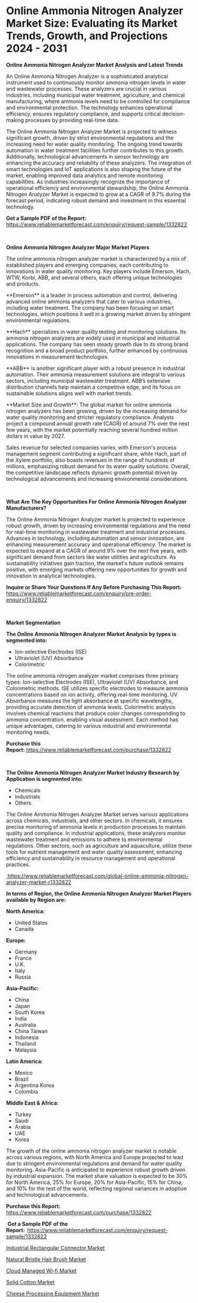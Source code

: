 <p><h1>Online Ammonia Nitrogen Analyzer Market Size: Evaluating its Market Trends, Growth, and Projections 2024 - 2031</h1></p><p><strong>Online Ammonia Nitrogen Analyzer Market Analysis and Latest Trends</strong></p>
<p><p>An Online Ammonia Nitrogen Analyzer is a sophisticated analytical instrument used to continuously monitor ammonia nitrogen levels in water and wastewater processes. These analyzers are crucial in various industries, including municipal water treatment, agriculture, and chemical manufacturing, where ammonia levels need to be controlled for compliance and environmental protection. The technology enhances operational efficiency, ensures regulatory compliance, and supports critical decision-making processes by providing real-time data.</p><p>The Online Ammonia Nitrogen Analyzer Market is projected to witness significant growth, driven by strict environmental regulations and the increasing need for water quality monitoring. The ongoing trend towards automation in water treatment facilities further contributes to this growth. Additionally, technological advancements in sensor technology are enhancing the accuracy and reliability of these analyzers. The integration of smart technologies and IoT applications is also shaping the future of the market, enabling improved data analytics and remote monitoring capabilities. As industries increasingly recognize the importance of operational efficiency and environmental stewardship, the Online Ammonia Nitrogen Analyzer Market is expected to grow at a CAGR of 9.7% during the forecast period, indicating robust demand and investment in this essential technology.</p></p>
<p><strong>Get a Sample PDF of the Report:&nbsp;</strong> <a href="https://www.reliablemarketforecast.com/enquiry/request-sample/1332822?utm_campaign=1833&utm_medium=2&utm_source=Github&utm_content=ia&utm_term=16122024&utm_id=online-ammonia-nitrogen-analyzer">https://www.reliablemarketforecast.com/enquiry/request-sample/1332822</a></p>
<p>&nbsp;</p>
<p><strong>Online Ammonia Nitrogen Analyzer Major Market Players</strong></p>
<p><p>The online ammonia nitrogen analyzer market is characterized by a mix of established players and emerging companies, each contributing to innovations in water quality monitoring. Key players include Emerson, Hach, WTW, Korbi, ABB, and several others, each offering unique technologies and products.</p><p>**Emerson** is a leader in process automation and control, delivering advanced online ammonia analyzers that cater to various industries, including water treatment. The company has been focusing on smart technologies, which positions it well in a growing market driven by stringent environmental regulations.</p><p>**Hach** specializes in water quality testing and monitoring solutions. Its ammonia nitrogen analyzers are widely used in municipal and industrial applications. The company has seen steady growth due to its strong brand recognition and a broad product portfolio, further enhanced by continuous innovations in measurement technologies.</p><p>**ABB** is another significant player with a robust presence in industrial automation. Their ammonia measurement solutions are integral to various sectors, including municipal wastewater treatment. ABB’s extensive distribution channels help maintain a competitive edge, and its focus on sustainable solutions aligns well with market trends.</p><p>**Market Size and Growth**: The global market for online ammonia nitrogen analyzers has been growing, driven by the increasing demand for water quality monitoring and stricter regulatory compliance. Analysts project a compound annual growth rate (CAGR) of around 7% over the next few years, with the market potentially reaching several hundred million dollars in value by 2027.</p><p>Sales revenue for selected companies varies, with Emerson's process management segment contributing a significant share, while Hach, part of the Xylem portfolio, also boasts revenues in the range of hundreds of millions, emphasizing robust demand for its water quality solutions. Overall, the competitive landscape reflects dynamic growth potential driven by technological advancements and increasing environmental considerations.</p></p>
<p>&nbsp;</p>
<p><strong>What Are The Key Opportunities For Online Ammonia Nitrogen Analyzer Manufacturers?</strong></p>
<p><p>The Online Ammonia Nitrogen Analyzer market is projected to experience robust growth, driven by increasing environmental regulations and the need for real-time monitoring in wastewater treatment and industrial processes. Advances in technology, including automation and sensor innovation, are enhancing measurement accuracy and operational efficiency. The market is expected to expand at a CAGR of around 9% over the next five years, with significant demand from sectors like water utilities and agriculture. As sustainability initiatives gain traction, the market's future outlook remains positive, with emerging markets offering new opportunities for growth and innovation in analytical technologies.</p></p>
<p><strong>Inquire or Share Your Questions If Any Before Purchasing This Report:</strong> <a href="https://www.reliablemarketforecast.com/enquiry/pre-order-enquiry/1332822?utm_campaign=1833&utm_medium=2&utm_source=Github&utm_content=ia&utm_term=16122024&utm_id=online-ammonia-nitrogen-analyzer">https://www.reliablemarketforecast.com/enquiry/pre-order-enquiry/1332822</a></p>
<p>&nbsp;</p>
<p><strong>Market Segmentation</strong></p>
<p><strong>The Online Ammonia Nitrogen Analyzer Market Analysis by types is segmented into:</strong></p>
<p><ul><li>Ion-selective Electrodes (ISE)</li><li>Ultraviolet (UV) Absorbance</li><li>Colorimetric</li></ul></p>
<p><p>The online ammonia nitrogen analyzer market comprises three primary types: Ion-selective Electrodes (ISE), Ultraviolet (UV) Absorbance, and Colorimetric methods. ISE utilizes specific electrodes to measure ammonia concentrations based on ion activity, offering real-time monitoring. UV Absorbance measures the light absorbance at specific wavelengths, providing accurate detection of ammonia levels. Colorimetric analysis involves chemical reactions that produce color changes corresponding to ammonia concentration, enabling visual assessment. Each method has unique advantages, catering to various industrial and environmental monitoring needs.</p></p>
<p><strong>Purchase this Report:&nbsp;</strong><a href="https://www.reliablemarketforecast.com/purchase/1332822?utm_campaign=1833&utm_medium=2&utm_source=Github&utm_content=ia&utm_term=16122024&utm_id=online-ammonia-nitrogen-analyzer">https://www.reliablemarketforecast.com/purchase/1332822</a></p>
<p>&nbsp;</p>
<p><strong>The Online Ammonia Nitrogen Analyzer Market Industry Research by Application is segmented into:</strong></p>
<p><ul><li>Chemicals</li><li>Industrials</li><li>Others</li></ul></p>
<p><p>The Online Ammonia Nitrogen Analyzer Market serves various applications across chemicals, industrials, and other sectors. In chemicals, it ensures precise monitoring of ammonia levels in production processes to maintain quality and compliance. In industrial applications, these analyzers monitor wastewater treatment and emissions to adhere to environmental regulations. Other sectors, such as agriculture and aquaculture, utilize these tools for nutrient management and water quality assessment, enhancing efficiency and sustainability in resource management and operational practices.</p></p>
<p><a href="https://www.reliablemarketforecast.com/global-online-ammonia-nitrogen-analyzer-market-r1332822?utm_campaign=1833&utm_medium=2&utm_source=Github&utm_content=ia&utm_term=16122024&utm_id=online-ammonia-nitrogen-analyzer">&nbsp;https://www.reliablemarketforecast.com/global-online-ammonia-nitrogen-analyzer-market-r1332822</a></p>
<p><strong>In terms of Region, the Online Ammonia Nitrogen Analyzer Market Players available by Region are:</strong></p>
<p>
    <p> <strong> North America: </strong>
        <ul>
            <li>United States</li>
            <li>Canada</li>
        </ul>
        </p> 
    <p> <strong> Europe: </strong>
        <ul>
            <li>Germany</li>
            <li>France</li>
            <li>U.K.</li>
            <li>Italy</li>
            <li>Russia</li>
        </ul>
        </p> 
    <p> <strong> Asia-Pacific: </strong>
        <ul>
            <li>China</li>
            <li>Japan</li>
            <li>South Korea</li>
            <li>India</li>
            <li>Australia</li>
            <li>China Taiwan</li>
            <li>Indonesia</li>
            <li>Thailand</li>
            <li>Malaysia</li>
        </ul>
        </p> 
    <p> <strong> Latin America: </strong>
        <ul>
            <li>Mexico</li>
            <li>Brazil</li>
            <li>Argentina Korea</li>
            <li>Colombia</li>
        </ul>
        </p> 
    <p> <strong> Middle East & Africa: </strong>
        <ul>
            <li>Turkey</li>
            <li>Saudi</li>
            <li>Arabia</li>
            <li>UAE</li>
            <li>Korea</li>
        </ul>
    </p>
    </p>
<p><p>The growth of the online ammonia nitrogen analyzer market is notable across various regions, with North America and Europe projected to lead due to stringent environmental regulations and demand for water quality monitoring. Asia-Pacific is anticipated to experience robust growth driven by industrial expansion. The market share valuation is expected to be 30% for North America, 25% for Europe, 20% for Asia-Pacific, 15% for China, and 10% for the rest of the world, reflecting regional variances in adoption and technological advancements.</p></p>
<p><strong>Purchase this Report: </strong><a href="https://www.reliablemarketforecast.com/purchase/1332822?utm_campaign=1833&utm_medium=2&utm_source=Github&utm_content=ia&utm_term=16122024&utm_id=online-ammonia-nitrogen-analyzer">https://www.reliablemarketforecast.com/purchase/1332822</a></p>
<p>&nbsp;<strong>Get a Sample PDF of the Report:&nbsp;&nbsp;</strong><a href="https://www.reliablemarketforecast.com/enquiry/request-sample/1332822?utm_campaign=1833&utm_medium=2&utm_source=Github&utm_content=ia&utm_term=16122024&utm_id=online-ammonia-nitrogen-analyzer">https://www.reliablemarketforecast.com/enquiry/request-sample/1332822</a></p>
<p><strong></strong></p>
<p><p><a href="https://www.linkedin.com/pulse/industrial-rectangular-connector-market-growth-expected-86-9rbrf?utm_campaign=1833&utm_medium=2&utm_source=Github&utm_content=ia&utm_term=16122024&utm_id=online-ammonia-nitrogen-analyzer">Industrial Rectangular Connector Market</a></p><p><a href="https://www.linkedin.com/pulse/natural-bristle-hair-brush-analysis-highlights-key-growth-ruirc?utm_campaign=1833&utm_medium=2&utm_source=Github&utm_content=ia&utm_term=16122024&utm_id=online-ammonia-nitrogen-analyzer">Natural Bristle Hair Brush Market</a></p><p><a href="https://github.com/FassouRP/Market-Research-Report-List-6/blob/main/cloud-managed-wi-fi-market.md?utm_campaign=1833&utm_medium=2&utm_source=Github&utm_content=ia&utm_term=16122024&utm_id=online-ammonia-nitrogen-analyzer">Cloud Managed Wi-fi Market</a></p><p><a href="https://www.linkedin.com/pulse/solid-cotton-market-trends-2024-2031-analysis-report-projects-cuxec?utm_campaign=1833&utm_medium=2&utm_source=Github&utm_content=ia&utm_term=16122024&utm_id=online-ammonia-nitrogen-analyzer">Solid Cotton Market</a></p><p><a href="https://www.linkedin.com/pulse/trends-cheese-processing-equipment-market-2024-2031-expected-uqjif?utm_campaign=1833&utm_medium=2&utm_source=Github&utm_content=ia&utm_term=16122024&utm_id=online-ammonia-nitrogen-analyzer">Cheese Processing Equipment Market</a></p></p>